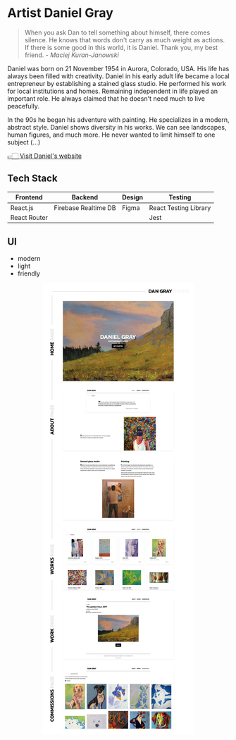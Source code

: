 # Artist Daniel Gray

> When you ask Dan to tell something about himself, there comes silence. He knows that words don't carry as much weight as actions. If there is some good in this world, it is Daniel. Thank you, my best friend. - <i>Maciej Kuran-Janowski</i>

Daniel was born on 21 November 1954 in Aurora, Colorado, USA. His life has always been filled with creativity.
Daniel in his early adult life became a local entrepreneur by establishing a stained glass studio. He performed his work for local institutions and homes. Remaining independent in life played an important role. He always claimed that he doesn't need much to live peacefully.

In the 90s he began his adventure with painting. He specializes in a modern, abstract style. Daniel shows diversity in his works. We can see landscapes, human figures, and much more. He never wanted to limit himself to one subject (...)

[👉🏻 Visit Daniel's website](https://dangray.netlify.app/)

## Tech Stack

| Frontend     | Backend              | Design | Testing               |
| ------------ | -------------------- | ------ | --------------------- |
| React.js     | Firebase Realtime DB | Figma  | React Testing Library |
| React Router |                      |        | Jest                  |


## UI

- modern
- light
- friendly

<p align="center"><img src="/src/assets/imgs/UI.jpg"></p>
